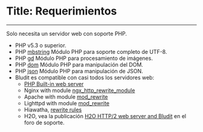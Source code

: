 # Title: Requerimientos
<!-- Position: 2 -->
---
Solo necesita un servidor web con soporte PHP.

- PHP v5.3 o superior.
- PHP [mbstring](http://php.net/manual/en/book.mbstring.php) Módulo PHP para soporte completo de UTF-8.
- PHP [gd](http://php.net/manual/en/book.image.php) Módulo PHP para procesamiento de imágenes.
- PHP [dom](http://php.net/manual/en/book.dom.php) Módulo PHP para manipulación del DOM.
- PHP [json](http://php.net/manual/en/book.json.php) Módulo PHP para manipulación de JSON.
- Bludit es compatible con casi todos los servidores web:
  * [PHP Built-in web server](http://php.net/manual/en/features.commandline.webserver.php)
  * Nginx with module [ngx_http_rewrite_module](http://nginx.org/en/docs/http/ngx_http_rewrite_module.html)
  * Apache with module [mod_rewrite](http://httpd.apache.org/docs/current/mod/mod_rewrite.html)
  * Lighttpd with module [mod_rewrite](http://redmine.lighttpd.net/projects/1/wiki/docs_modrewrite)
  * Hiawatha, [rewrite rules](https://www.hiawatha-webserver.org/howto/url_rewrite_rules)
  * H2O, vea la publicación [H2O HTTP/2 web server and Bludit](https://forum.bludit.org/viewtopic.php?f=6&t=1015) en el foro de soporte.
